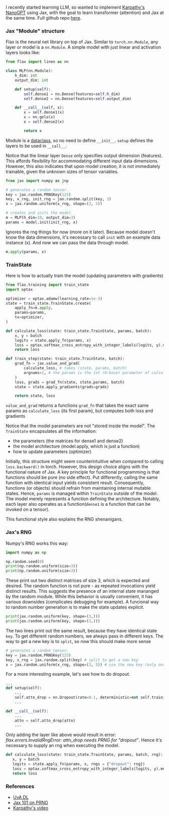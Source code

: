 I recently started learning LLM, so wanted to implement [Karpathy's NanoGPT](https://www.youtube.com/watch?v=kCc8FmEb1nY&list=PLAqhIrjkxbuWI23v9cThsA9GvCAUhRvKZ&index=7&ab_channel=AndrejKarpathy) using Jax,
with the goal to learn transformer (attention) and Jax at the same time.
Full github repo [here](https://github.com/luffykai/nanogpt-jax).


### Jax "Module" structure

Flax is the neural net library on top of Jax. Similar to `torch.nn.Module`, any layer or model is a `nn.Module`.
A simple model with just linear and activation layers looks like:

```python
from flax import linen as nn

class MLP(nn.Module):
    h_dim: int
    output_dim: int

    def setup(self):
        self.dense1 = nn.Dense(features=self.h_dim)
        self.dense2 = nn.Dense(features=self.output_dim)

    def __call__(self, x):
        x = self.dense1(x)
        x = nn.gelu(x)
        x = self.dense2(x)

        return x
``` 

Module is a [dataclass](https://docs.python.org/3/library/dataclasses.html), so no need to define `__init__`.
`setup` defines the layers to be used in `__call__`.

Notice that the linear layer `Dense` only specifies output dimension (features).
This affords flexibility for accommodating different input data dimensions.
However, this also indicates that upon model creation, it is not immediately trainable, given the unknown sizes of tensor variables.

```python
from jax import numpy as jnp

# generates a random tensor.
key = jax.random.PRNGKey(123)
key, x_rng, init_rng = jax.random.split(key, 3)
x = jax.random.uniform(x_rng, shape=(3, 5))

# creates and inits the model
m = MLP(h_dim=10, output_dim=3)
params = model.init(init_rng, x)
```

Ignores the rng things for now (more on it later). Because model doesn't know the 
data dimensions, it's necessary to call `init` with an example data instance (x).
And now we can pass the data through model.

```python
m.apply(params, x)
```

### TrainState

Here is how to actually train the model (updating parameters with gradients)

```python
from flax.training import train_state
import optax

optimizer = optax.adamw(learning_rate=1e-3)
state = train_state.TrainState.create(
    apply_fn=m.apply,
    params=params,
    tx=optimizer,
)

def calculate_loss(state: train_state.TrainState, params, batch):
    x, y = batch
    logits = state.apply_fn(params, x)
    loss = optax.softmax_cross_entropy_with_integer_labels(logits, y).mean()
    return loss

def train_step(state: train_state.TrainState, batch):
    grad_fn = jax.value_and_grad(
        calculate_loss, # takes (state, params, batch)
        argnums=1, # the params is the 1st (0-base) parameter of calculate_loss
    )
    loss, grads = grad_fn(state, state.params, batch)
    state = state.apply_gradients(grads=grads)

    return state, loss
```

`value_and_grad` returns a functions `grad_fn` that takes the exact same params
as `calculate_loss` (its first param), but computes both loss and gradients

Notice that the model parameters are not "stored inside the model".
The `TrainState` encapsulates all the information:
- the parameters (the matrices for dense1 and dense2)
- the model architecture (model.apply, which is just a function)
- how to update parameters (optimizer)

Initially, this structure might seem counterintuitive when compared to calling `loss.backward()` in torch.
However, this design choice aligns with the functional nature of Jax.
A key principle for functional programming is that functions should be pure (no side effect).
Put differently, calling the same function with identical input yields consistent result.
Consequently, functions (or objects) should refrain from maintaining internal mutable states.
Hence, `params` is managed within `TrainState` outside of the model.
The model merely represents a function defining the architecture.
Notably, each layer also operates as a function(`dense1` is a function that can be invoked on a tensor).

This functional style also explains the RNG shenanigans.

### Jax's RNG

Numpy's RNG works this way:
```python
import numpy as np

np.random.seed(0)
print(np.random.uniform(size=3))
print(np.random.uniform(size=3))
```
These print out two distinct matrices of size 3, which is expected and desired.
The random function is not pure - as repeated invocations yield distinct results.
This suggests the presence of an internal state mananged by the random module.
While this behavior is usually convenient, it has various downsides (complicates debugging for example).
A funcional way to random number generation is to make the state updates explicit.

```python
print(jax.random.uniform(key, shape=(3,)))
print(jax.random.uniform(key, shape=(3,)))
```
The two lines print out the same result, because they have identical state `key`.
To get different random numbers, we always pass in different keys. 
The way to get a new key is to `split`, so now this should make more sense
```python
# generates a random tensor.
key = jax.random.PRNGKey(123)
key, x_rng = jax.random.split(key) # split to get a new key
x = jax.random.uniform(x_rng, shape=(3, 5)) # use the new key (only once)
```

For a more interesting example, let's see how to do dropout.
```python
...
def setup(self):
    ...
    self.attn_drop = nn.Dropout(rate=0.1, deterministic=not self.training)
    ...

def __call__(self):
    ...
    attn = self.attn_drop(attn)
    ...
 ```
 Only adding the layer like above would result in error: *flax.errors.InvalidRngError: attn_drop needs PRNG for "dropout"*.
 Hence it's necessary to supply an rng when executing the model.
 ```python
 def calculate_loss(state: train_state.TrainState, params, batch, rng):
    x, y = batch
    logits = state.apply_fn(params, x, rngs = {"dropout": rng})
    loss = optax.softmax_cross_entropy_with_integer_labels(logits, y).mean()
    return loss
```

### References
- [UvA DL](https://uvadlc-notebooks.readthedocs.io/en/latest/tutorial_notebooks/JAX/tutorial2/Introduction_to_JAX.html)
- [Jax 101 on PRNG](https://jax.readthedocs.io/en/latest/jax-101/05-random-numbers.html)
- [Karpathy's video](https://www.youtube.com/watch?v=kCc8FmEb1nY&list=PLAqhIrjkxbuWI23v9cThsA9GvCAUhRvKZ&index=7&ab_channel=AndrejKarpathy)
